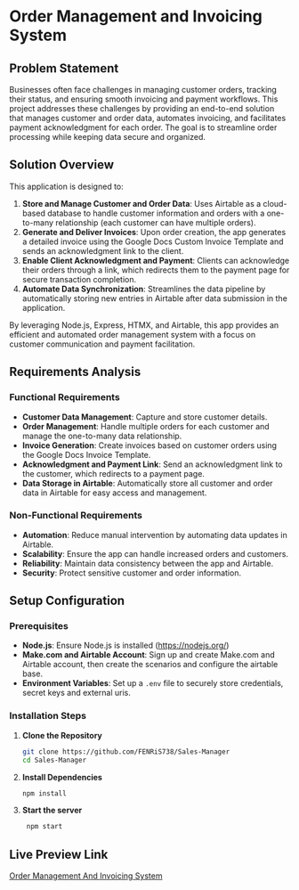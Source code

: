# Order Management and Invoicing System

## Problem Statement
Businesses often face challenges in managing customer orders, tracking their status, and ensuring smooth invoicing and payment workflows. This project addresses these challenges by providing an end-to-end solution that manages customer and order data, automates invoicing, and facilitates payment acknowledgment for each order. The goal is to streamline order processing while keeping data secure and organized.

## Solution Overview
This application is designed to:
1. **Store and Manage Customer and Order Data**: Uses Airtable as a cloud-based database to handle customer information and orders with a one-to-many relationship (each customer can have multiple orders).
2. **Generate and Deliver Invoices**: Upon order creation, the app generates a detailed invoice using the Google Docs Custom Invoice Template and sends an acknowledgment link to the client.
3. **Enable Client Acknowledgment and Payment**: Clients can acknowledge their orders through a link, which redirects them to the payment page for secure transaction completion.
4. **Automate Data Synchronization**: Streamlines the data pipeline by automatically storing new entries in Airtable after data submission in the application.

By leveraging Node.js, Express, HTMX, and Airtable, this app provides an efficient and automated order management system with a focus on customer communication and payment facilitation.

## Requirements Analysis

### Functional Requirements
- **Customer Data Management**: Capture and store customer details.
- **Order Management**: Handle multiple orders for each customer and manage the one-to-many data relationship.
- **Invoice Generation**: Create invoices based on customer orders using the Google Docs Invoice Template.
- **Acknowledgment and Payment Link**: Send an acknowledgment link to the customer, which redirects to a payment page.
- **Data Storage in Airtable**: Automatically store all customer and order data in Airtable for easy access and management.

### Non-Functional Requirements
- **Automation**: Reduce manual intervention by automating data updates in Airtable.
- **Scalability**: Ensure the app can handle increased orders and customers.
- **Reliability**: Maintain data consistency between the app and Airtable.
- **Security**: Protect sensitive customer and order information.

## Setup Configuration

### Prerequisites
- **Node.js**: Ensure Node.js is installed (https://nodejs.org/)
- **Make.com and Airtable Account**: Sign up and create Make.com and Airtable account, then create the scenarios and configure the airtable base.
- **Environment Variables**: Set up a `.env` file to securely store credentials, secret keys and external uris.

### Installation Steps
1. **Clone the Repository**
   ```bash
   git clone https://github.com/FENRiS738/Sales-Manager
   cd Sales-Manager

2. **Install Dependencies**
   ```bash
   npm install

1. **Start the server**
   ```bash
    npm start

## Live Preview Link
[Order Management And Invoicing System](https://industrial-pad-439715-f6.el.r.appspot.com/)